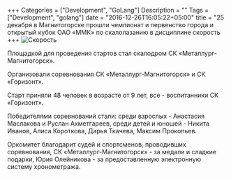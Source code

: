 +++
Categories = ["Development", "GoLang"]
Description = ""
Tags = ["Development", "golang"]
date = "2016-12-26T16:05:22+05:00"
title = "25 декабря в Магнитогорске прошли чемпионат и первенство города и открытый кубок ОАО «ММК» по скалолазанию в дисциплине скорость
+++
![Скорость](/images/skorost2016.jpg)

Площадкой для проведения стартов стал скалодром СК «Металлург-Магнитогорск». 
<!--more-->

Организовали соревнования СК «Металлург-Магнитогорск» и СК «Горизонт».

Старт приняли 48 человек в возрасте от 9 лет, все - воспитанники СК «Горизонт».

Победителями соревнований стали: среди взрослых - Анастасия Маслакова и Руслан Ахметгареев, среди детей и юношей - Никита Иванов, Алиса Короткова, Дарья Ткачева, Максим Прокопьев.

Оркомитет благодарит судей и спортсменов, проводивших соревнования, СК «Металлург-Магнитогорск» - за медали и сладкие подарки, Юрия Олейникова - за предоставленную электронную систему хронометража.
